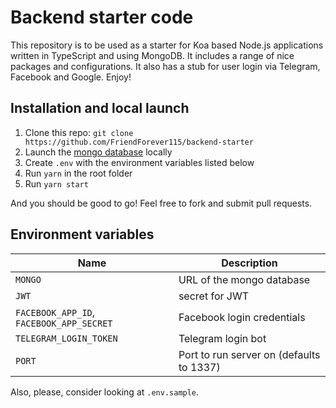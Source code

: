 # Backend starter code

This repository is to be used as a starter for Koa based Node.js applications written in TypeScript and using MongoDB. It includes a range of nice packages and configurations. It also has a stub for user login via Telegram, Facebook and Google. Enjoy!

## Installation and local launch

1. Clone this repo: `git clone https://github.com/FriendForever115/backend-starter`
2. Launch the [mongo database](https://www.mongodb.com/) locally
3. Create `.env` with the environment variables listed below
4. Run `yarn` in the root folder
5. Run `yarn start`

And you should be good to go! Feel free to fork and submit pull requests.

## Environment variables

| Name                                     | Description                              |
| ---------------------------------------- | ---------------------------------------- |
| `MONGO`                                  | URL of the mongo database                |
| `JWT`                                    | secret for JWT                           |
| `FACEBOOK_APP_ID`, `FACEBOOK_APP_SECRET` | Facebook login credentials               |
| `TELEGRAM_LOGIN_TOKEN`                   | Telegram login bot                       |
| `PORT`                                   | Port to run server on (defaults to 1337) |

Also, please, consider looking at `.env.sample`.
